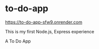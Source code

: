 # to-do-app

https://to-do-app-sfw9.onrender.com

This is my first Node.js, Express experience

A To Do App
